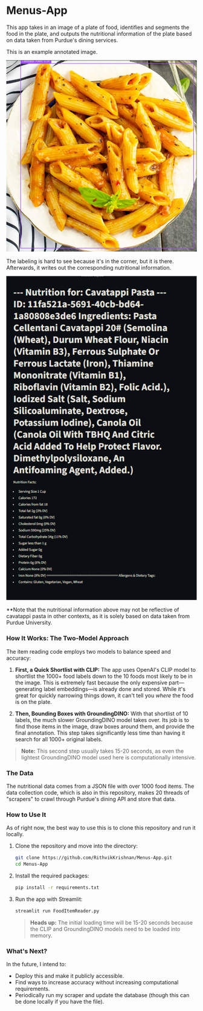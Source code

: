 # Menus-App

This app takes in an image of a plate of food, identifies and segments the food in the plate, and outputs the nutritional information of the plate based on data taken from Purdue's dining services.

This is an example annotated image. 

![Food Segmentation Demo](https://github.com/RithvikKrishnan/Menus-App/blob/7d9c990172b40384ed1bf44e62e8ca383ca525af/Demo1.png)

The labeling is hard to see because it's in the corner, but it is there. Afterwards, it writes out the corresponding nutritional information.

![Nutritional Info Demo](https://github.com/RithvikKrishnan/Menus-App/blob/3159204516bf4ce3bf76ac055b96142e06560e3f/Demo2.png)

**Note that the nutritional information above may not be reflective of cavatappi pasta in other contexts, as it is solely based on data taken from Purdue University. 

### How It Works: The Two-Model Approach

The item reading code employs two models to balance speed and accuracy:

1.  **First, a Quick Shortlist with CLIP:** The app uses OpenAI's CLIP model to shortlist the 1000+ food labels down to the 10 foods most likely to be in the image. This is extremely fast because the only expensive part—generating label embeddings—is already done and stored. While it's great for quickly narrowing things down, it can't tell you *where* the food is on the plate.

2.  **Then, Bounding Boxes with GroundingDINO:** With that shortlist of 10 labels, the much slower GroundingDINO model takes over. Its job is to find those items in the image, draw boxes around them, and provide the final annotation. This step takes significantly less time than having it search for all 1000+ original labels.

> **Note:** This second step usually takes 15-20 seconds, as even the lightest GroundingDINO model used here is computationally intensive.

### The Data

The nutritional data comes from a JSON file with over 1000 food items. The data collection code, which is also in this repository, makes 20 threads of "scrapers" to crawl through Purdue's dining API and store that data.

### How to Use It

As of right now, the best way to use this is to clone this repository and run it locally.

1.  Clone the repository and move into the directory:
    ```sh
    git clone https://github.com/RithvikKrishnan/Menus-App.git
    cd Menus-App
    ```

2.  Install the required packages:
    ```sh
    pip install -r requirements.txt
    ```

3.  Run the app with Streamlit:
    ```sh
    streamlit run FoodItemReader.py
    ```
    > **Heads up:** The initial loading time will be 15-20 seconds because the CLIP and GroundingDINO models need to be loaded into memory.

### What's Next?

In the future, I intend to:
*   Deploy this and make it publicly accessible.
*   Find ways to increase accuracy without increasing computational requirements.
*   Periodically run my scraper and update the database (though this can be done locally if you have the file).
  

